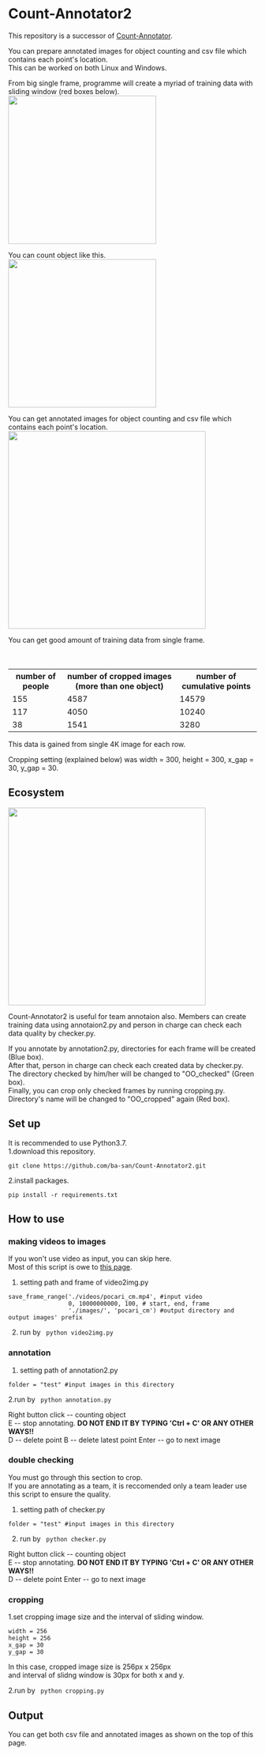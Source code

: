 # Count-Annotator2

This repository is a successor of [Count-Annotator](https://github.com/ba-san/Count-Annotator).  

You can prepare annotated images for object counting and csv file which contains each point's location.  
This can be worked on both Linux and Windows.  

From big single frame, programme will create a myriad of training data with sliding window (red boxes below).   
<img src="https://user-images.githubusercontent.com/44015510/56486649-4a7cfd00-6513-11e9-850c-fe96eddf8929.png" width="300">

You can count object like this.  
<img src="https://user-images.githubusercontent.com/44015510/56487430-253dbe00-6516-11e9-9778-5107ec43b058.jpg" width="300">

You can get annotated images for object counting and csv file which contains each point's location.
<img src="https://user-images.githubusercontent.com/44015510/56486513-c75ba700-6512-11e9-9ca0-ba1e890ccd2a.png" width="400">

You can get good amount of training data from single frame.  
<table>
  <tr>
    <th>number of people</th>
　　<th>number of cropped images (more than one object)</th>
　　<th>number of cumulative points</th>
  </tr>
  <tr>
    <td>155</td>
    <td>4587</td>
    <td>14579</td>
  </tr>
  <tr>
    <td>117</td>
    <td>4050</td>
    <td>10240</td>
  </tr>
  <tr>
    <td>38</td>
    <td>1541</td>
    <td>3280</td>
  </tr>
</table>
This data is gained from single 4K image for each row.  

Cropping setting (explained below) was width = 300, height = 300, x_gap = 30, y_gap = 30.  

## Ecosystem
<img src="https://user-images.githubusercontent.com/44015510/56487112-04c13400-6515-11e9-823e-ff84472e5774.png" width="400">  

Count-Annotator2 is useful for team annotaion also. Members can create training data using annotaion2.py and person in charge can check each data quality by checker.py.    

If you annotate by annotation2.py, directories for each frame will be created (Blue box).     
After that, person in charge can check each created data by checker.py.  The directory checked by him/her will be changed to "OO_checked" (Green box).      
Finally, you can crop only checked frames by running cropping.py. Directory's name will be changed to "OO_cropped" again (Red box).    

## Set up
It is recommended to use Python3.7.  
1.download this repository.  
``` 
git clone https://github.com/ba-san/Count-Annotator2.git  
``` 
2.install packages.  
``` 
pip install -r requirements.txt    
``` 

## How to use
### making videos to images
If you won't use video as input, you can skip here.  
Most of this script is owe to [this page](https://note.nkmk.me/python-opencv-video-to-still-image/).   

1. setting path and frame of video2img.py  

``` 
save_frame_range('./videos/pocari_cm.mp4', #input video
                 0, 10000000000, 100, # start, end, frame
                 './images/', 'pocari_cm') #output directory and output images' prefix
``` 
2. run by ``` python video2img.py```  

### annotation
1. setting path of annotation2.py
``` 
folder = "test" #input images in this directory
``` 
2.run by ``` python annotation.py```

Right button click -- counting object  
  E   -- stop annotating. **DO NOT END IT BY TYPING 'Ctrl + C' OR ANY OTHER WAYS!!**  
  D   -- delete point
  B   -- delete latest point 
Enter -- go to next image  

### double checking
You must go through this section to crop.  
If you are annotating as a team, it is reccomended only a team leader use this script to ensure the quality.  

1. setting path of checker.py
``` 
folder = "test" #input images in this directory
``` 

2. run by ``` python checker.py```  

Right button click -- counting object  
  E   -- stop annotating. **DO NOT END IT BY TYPING 'Ctrl + C' OR ANY OTHER WAYS!!**  
  D   -- delete point
Enter -- go to next image   

### cropping

1.set cropping image size and the interval of sliding window.  
``` 
width = 256
height = 256
x_gap = 30
y_gap = 30
``` 
In this case, cropped image size is 256px x 256px  
and interval of slidng window is 30px for both x and y.  

2.run by ``` python cropping.py```  

## Output
You can get both csv file and annotated images as shown on the top of this page. 

